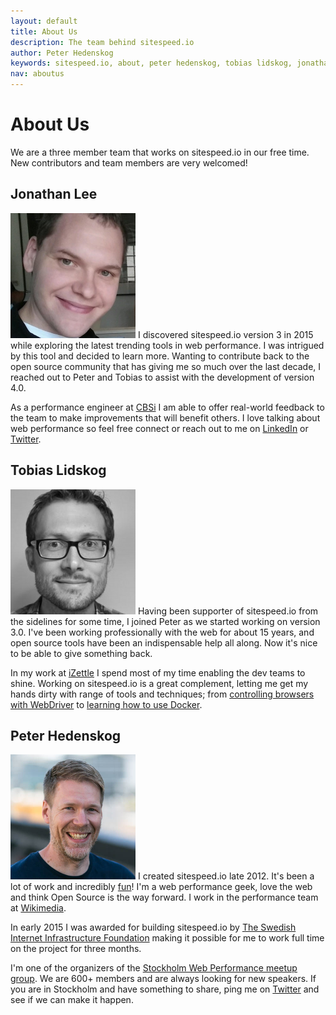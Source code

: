 ```yaml
---
layout: default
title: About Us
description: The team behind sitespeed.io
author: Peter Hedenskog
keywords: sitespeed.io, about, peter hedenskog, tobias lidskog, jonathan Lee
nav: aboutus
---
```


# About Us

We are a three member team that works on sitespeed.io in our free time. New contributors and team members are very welcomed!

## Jonathan Lee
<a href="https://twitter.com/beenanner"><img src="jonathan.jpg" class="photo pull-left" width="200" height="200"></a> I discovered sitespeed.io version 3 in 2015 while exploring the latest trending tools in web performance.  I was intrigued by this tool and decided to learn more. Wanting to contribute back to the open source community that has giving me so much over the last decade, I reached out to Peter and Tobias to assist with the development of version 4.0.  

As a performance engineer at [CBSi](http://www.cbsinteractive.com/) I am able to offer real-world feedback to the team to make improvements that will benefit others.  I love talking about web performance so feel free connect or reach out to me on [LinkedIn](https://www.linkedin.com/in/jonathanlee20) or [Twitter](https://twitter.com/beenanner).


## Tobias Lidskog
<a href="https://twitter.com/tobiaslidskog"><img src="tobias.jpg" class="photo pull-left" width="200" height="200"></a> Having been supporter of sitespeed.io from the sidelines for some time, I joined Peter as we started working on version 3.0. I've been working professionally with the web for about 15 years, and open source tools have been an indispensable help all along. Now it's nice to be able to give something back.

In my work at [iZettle](https://www.izettle.com/) I spend most of my time enabling the dev teams to shine. Working on sitespeed.io is a great complement, letting me get my hands dirty with range of tools and techniques; from [controlling browsers with WebDriver](http://www.browsertime.net) to [learning how to use Docker](https://github.com/sitespeedio/sitespeed.io-docker).

## Peter Hedenskog
<a href="https://twitter.com/soulislove"><img src="peter2.jpg" class="photo pull-left" width="200" height="200"></a>  I created sitespeed.io late 2012. It's been a lot of work and incredibly [fun](http://www.peterhedenskog.com/blog/2015/02/building-a-new-sitespeed.io/)! I'm a web performance geek, love the web and think Open Source is the way forward. I work in the performance team at [Wikimedia](https://www.wikimedia.org/).

In early 2015 I was awarded for building sitespeed.io by [The Swedish Internet Infrastructure Foundation](https://www.iis.se/english/about-se/) making it possible for me to work full time on the project for three months.

I'm one of the organizers of the [Stockholm Web Performance meetup group](http://www.meetup.com/Stockholm-Web-Performance-Group/). We are 600+ members and are always looking for new speakers. If you are in Stockholm and have something to share, ping me on <a href="https://twitter.com/soulislove">Twitter</a> and see if we can make it happen.
